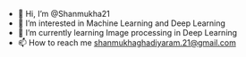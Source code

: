 - 👋 Hi, I’m @Shanmukha21
- 👀 I’m interested in Machine Learning and Deep Learning
- 🌱 I’m currently learning Image processing in Deep Learning
- 📫 How to reach me shanmukhaghadiyaram.21@gmail.com

<!---
Shanmukha21/Shanmukha21 is a ✨ special ✨ repository because its `README.md` (this file) appears on your GitHub profile.
You can click the Preview link to take a look at your changes.
--->
